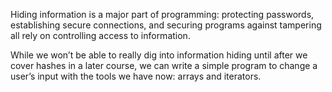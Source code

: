 Hiding information is a major part of programming: protecting passwords, establishing secure connections, and securing programs against tampering all rely on controlling access to information.

While we won’t be able to really dig into information hiding until after we cover hashes in a later course, we can write a simple program to change a user’s input with the tools we have now: arrays and iterators.